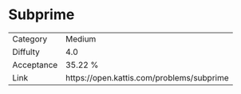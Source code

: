 # Subprime

<table>
    <tr>
        <td>Category</td>
        <td>Medium</td>
    </tr>
    <tr>
        <td>Diffulty</td>
        <td>4.0</td>
    </tr>
    <tr>
        <td>Acceptance</td>
        <td>35.22 %</td>
    </tr>
    <tr>
        <td>Link</td>
        <td>https://open.kattis.com/problems/subprime</td>
    </tr>
</table>